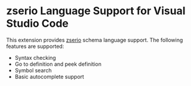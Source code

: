 # zserio Language Support for Visual Studio Code

This extension provides [zserio](https://github.com/ndsev/zserio) schema language support. The following features are supported:

- Syntax checking
- Go to definition and peek definition
- Symbol search
- Basic autocomplete support
